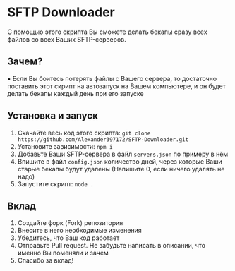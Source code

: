 # SFTP Downloader
С помощью этого скрипта Вы сможете делать бекапы сразу всех файлов со всех Ваших SFTP-серверов.

## Зачем?
• Если Вы боитесь потерять файлы с Вашего сервера, то достаточно поставить этот скрипт на автозапуск на Вашем компьютере, и он будет делать бекапы каждый день при его запуске

## Установка и запуск
1. Скачайте весь код этого скрипта: `git clone https://github.com/Alexander397172/SFTP-Downloader.git`
2. Установите зависимости: `npm i`
3. Добавьте Ваши SFTP-сервера в файл `servers.json` по примеру в нём
4. Впишите в файл `config.json` количество дней, через которые Ваши старые бекапы будут удалены (Напишите 0, если ничего удалять не надо)
5. Запустите скрипт: `node .`

## Вклад
1. Создайте форк (Fork) репозитория
2. Внесите в него необходимые изменения
3. Убедитесь, что Ваш код работает
4. Отправьте Pull request. Не забудьте написать в описании, что именно Вы поменяли и зачем
5. Спасибо за вклад!